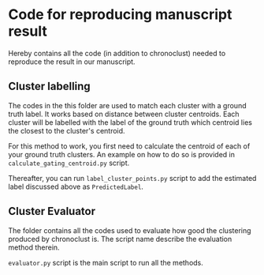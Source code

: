 # Code for reproducing manuscript result

Hereby contains all the code (in addition to chronoclust) needed to reproduce the result in our manuscript.

## Cluster labelling
The codes in the this folder are used to match each cluster with a ground truth label.
It works based on distance between cluster centroids.
Each cluster will be labelled with the label of the ground truth which centroid lies the closest to the cluster's centroid.

For this method to work, you first need to calculate the centroid of each of your ground truth clusters.
An example on how to do so is provided in ``calculate_gating_centroid.py`` script.

Thereafter, you can run ``label_cluster_points.py`` script to add the estimated label discussed above as ``PredictedLabel``.

## Cluster Evaluator
The folder contains all the codes used to evaluate how good the clustering produced by chronoclust is.
The script name describe the evaluation method therein.

``evaluator.py`` script is the main script to run all the methods.